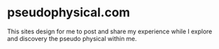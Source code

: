 # pseudophysical.com

This sites design for me to post and share my experience while I explore and discovery the pseudo physical within me.